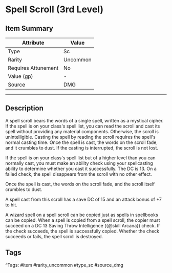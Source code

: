 # Spell Scroll (3rd Level)

## Item Summary

| Attribute            | Value                        |
|----------------------|------------------------------|
| Type                 | Sc |
| Rarity               | Uncommon             |
| Requires Attunement  | No                |
| Value (gp)           | -    |
| Source               | DMG |

---

## Description

A spell scroll bears the words of a single spell, written as a mystical cipher. If the spell is on your class's spell list, you can read the scroll and cast its spell without providing any material components. Otherwise, the scroll is unintelligible. Casting the spell by reading the scroll requires the spell's normal casting time. Once the spell is cast, the words on the scroll fade, and it crumbles to dust. If the casting is interrupted, the scroll is not lost.

If the spell is on your class's spell list but of a higher level than you can normally cast, you must make an ability check using your spellcasting ability to determine whether you cast it successfully. The DC is 13. On a failed check, the spell disappears from the scroll with no other effect.

Once the spell is cast, the words on the scroll fade, and the scroll itself crumbles to dust.

A spell cast from this scroll has a save DC of 15 and an attack bonus of +7 to hit.

A wizard spell on a spell scroll can be copied just as spells in spellbooks can be copied. When a spell is copied from a spell scroll, the copier must succeed on a DC 13 Saving Throw Intelligence ({@skill Arcana}) check. If the check succeeds, the spell is successfully copied. Whether the check succeeds or fails, the spell scroll is destroyed.

## Tags

^Tags: #item #rarity_uncommon #type_sc #source_dmg